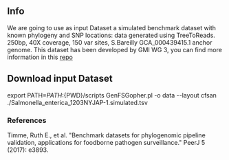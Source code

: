 ## Info

We are going to use as input Dataset a simulated benchmark dataset with known phylogeny and SNP locations: data generated using TreeToReads. 250bp, 40X coverage, 150 var sites, S.Bareilly GCA_000439415.1 anchor genome. This dataset has been developed by GMI WG 3, you can find more information in this [repo](https://github.com/globalmicrobialidentifier-WG3/datasets)


## Download input Dataset
export PATH=$PATH:${PWD}/scripts
GenFSGopher.pl -o data --layout cfsan ./Salmonella_enterica_1203NYJAP-1.simulated.tsv


### References
Timme, Ruth E., et al. "Benchmark datasets for phylogenomic pipeline validation, applications for foodborne pathogen surveillance." PeerJ 5 (2017): e3893.
